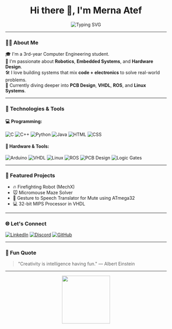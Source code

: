 <h1 align="center">Hi there 👋, I'm Merna Atef</h1>

<p align="center">
  <img src="https://readme-typing-svg.demolab.com?font=Fira+Code&weight=500&size=22&duration=3000&pause=1000&color=F7729C&center=true&vCenter=true&multiline=true&repeat=true&width=700&height=70&lines=💖+Hey%2C+I'm+Merna+Atef+%7C+Computer+Engineer;🤖+Robotics+%7C+Electronics+%7C+Embedded+Systems+Lover;💡+I+Build+Things+With+Code+%26+Circuits;🚀+Always+Learning+New+Tech+%7C+VHDL+%7C+Linux+%7C+ROS" alt="Typing SVG" />
</p>

---

### 👩‍💻 About Me

🎓 I'm a 3rd-year Computer Engineering student.  
🤖 I'm passionate about **Robotics**, **Embedded Systems**, and **Hardware Design**.  
🛠️ I love building systems that mix **code + electronics** to solve real-world problems.  
🌱 Currently diving deeper into **PCB Design**, **VHDL**, **ROS**, and **Linux Systems**.

---

### 🔧 Technologies & Tools

#### 💻 Programming:
![C](https://img.shields.io/badge/C-00599C?style=for-the-badge&logo=c&logoColor=white)
![C++](https://img.shields.io/badge/C++-00599C?style=for-the-badge&logo=c%2B%2B&logoColor=white)
![Python](https://img.shields.io/badge/Python-FFD43B?style=for-the-badge&logo=python&logoColor=blue)
![Java](https://img.shields.io/badge/Java-ED8B00?style=for-the-badge&logo=java&logoColor=white)
![HTML](https://img.shields.io/badge/HTML-E34F26?style=for-the-badge&logo=html5&logoColor=white)
![CSS](https://img.shields.io/badge/CSS-1572B6?style=for-the-badge&logo=css3&logoColor=white)

#### 🔌 Hardware & Tools:
![Arduino](https://img.shields.io/badge/Arduino-00979D?style=for-the-badge&logo=arduino&logoColor=white)
![VHDL](https://img.shields.io/badge/VHDL-008080?style=for-the-badge)
![Linux](https://img.shields.io/badge/Linux-FCC624?style=for-the-badge&logo=linux&logoColor=black)
![ROS](https://img.shields.io/badge/ROS-22314E?style=for-the-badge&logo=ros&logoColor=white)
![PCB Design](https://img.shields.io/badge/PCB-ECECEC?style=for-the-badge&logo=altiumdesigner&logoColor=black)
![Logic Gates](https://img.shields.io/badge/Logic_Gates-4B0082?style=for-the-badge&logo=circuits&logoColor=white)

---

### 📌 Featured Projects

- 🔥 Firefighting Robot (MechX)
- 🐭 Micromouse Maze Solver
- 🧤 Gesture to Speech Translator for Mute using ATmega32
- 💻 32-bit MIPS Processor in VHDL

---

### 🌐 Let's Connect

[![LinkedIn](https://img.shields.io/badge/LinkedIn-blue?style=for-the-badge&logo=linkedin&logoColor=white)](https://www.linkedin.com/in/your-link-here)
[![Discord](https://img.shields.io/badge/Discord-%231877F2?style=for-the-badge&logo=discord&logoColor=white)](https://discordapp.com/users/1177515053612810240)
[![GitHub](https://img.shields.io/badge/GitHub-100000?style=for-the-badge&logo=github&logoColor=white)](https://github.com/MernaAtefIbrahimAhmed)

---

### 💬 Fun Quote
> "Creativity is intelligence having fun." — Albert Einstein

---

<p align="center">
  <img src="https://media.giphy.com/media/eNAsjO55tPbgaor7ma/giphy.gif" width="150" />
</p>
